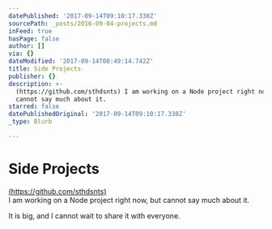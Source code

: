 ```yaml
---
datePublished: '2017-09-14T09:10:17.338Z'
sourcePath: _posts/2016-09-04-projects.md
inFeed: true
hasPage: false
author: []
via: {}
dateModified: '2017-09-14T08:49:14.742Z'
title: Side Projects
publisher: {}
description: >-
  (https://github.com/sthdsnts) I am working on a Node project right now, but
  cannot say much about it.
starred: false
datePublishedOriginal: '2017-09-14T09:10:17.338Z'
_type: Blurb

---
```

# Side Projects

[(https://github.com/sthdsnts) ][0]  
I am working on a Node project right now, but cannot say much about it.

It is big, and I cannot wait to share it with everyone.

[0]: https://github.com/sthdsnts "Github"